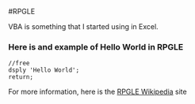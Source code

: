 #RPGLE

VBA is something that I started using in Excel. 

### Here is and example of Hello World in RPGLE
```
//free
dsply 'Hello World';
return;
```

For more information, here is the  [RPGLE Wikipedia](https://en.wikipedia.org/wiki/IBM_RPG) site